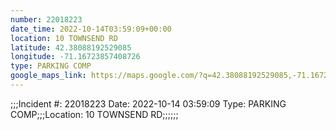 ```yaml
---
number: 22018223
date_time: 2022-10-14T03:59:09+00:00
location: 10 TOWNSEND RD
latitude: 42.38088192529085
longitude: -71.16723857408726
type: PARKING COMP
google_maps_link: https://maps.google.com/?q=42.38088192529085,-71.16723857408726
---
```


;;;Incident #: 22018223  Date: 2022-10-14 03:59:09  Type: PARKING COMP;;;Location: 10 TOWNSEND RD;;;;;;
